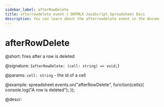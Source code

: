 ```yaml
---
sidebar_label: afterRowDelete
title: afterrowdelete event | DHTMLX JavaScript Spreadsheet Docs
description: You can learn about the afterrowdelete event in the documentation of the DHTMLX JavaScript Spreadsheet library. Browse developer guides and API reference, try out code examples and live demos, and download a free 30-day evaluation version of DHTMLX Spreadsheet.
---
```


# afterRowDelete

@short: fires after a row is deleted

@signature: {`afterRowDelete: (cell: string) => void;`}

@params:
`cell: string` - the id of a cell

@example:
spreadsheet.events.on("afterRowDelete", function(cells){
	console.log("A row is deleted");
});

@descr:
